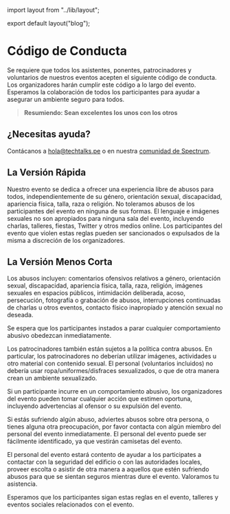 import layout from "../lib/layout";

export default layout("blog");

# Código de Conducta

Se requiere que todos los asistentes, ponentes, patrocinadores y voluntarios de nuestros eventos acepten el siguiente código de conducta. Los organizadores harán cumplir este código a lo largo del evento. Esperamos la colaboración de todos los participantes para ayudar a asegurar un ambiente seguro para todos.

> **Resumiendo: Sean excelentes los unos con los otros**

## ¿Necesitas ayuda?

Contácanos a [hola@techtalks.pe](mailto:hola@techtalks.pe?subject=Código%20de%20Conducta) o en nuestra [comunidad de Spectrum](https://spectrum.chat/tech-talks-pe/).

## La Versión Rápida

Nuestro evento se dedica a ofrecer una experiencia libre de abusos para todos, independientemente de su género, orientación sexual, discapacidad, apariencia física, talla, raza o religión. No toleramos abusos de los participantes del evento en ninguna de sus formas. El lenguaje e imágenes sexuales no son apropiados para ninguna sala del evento, incluyendo charlas, talleres, fiestas, Twitter y otros medios online. Los participantes del evento que violen estas reglas pueden ser sancionados o expulsados de la misma a discreción de los organizadores.

## La Versión Menos Corta

Los abusos incluyen: comentarios ofensivos relativos a género, orientación sexual, discapacidad, apariencia física, talla, raza, religión, imágenes sexuales en espacios públicos, intimidación deliberada, acoso, persecución, fotografía o grabación de abusos, interrupciones continuadas de charlas u otros eventos, contacto físico inapropiado y atención sexual no deseada.

Se espera que los participantes instados a parar cualquier comportamiento abusivo obedezcan inmediatamente.

Los patrocinadores también están sujetos a la política contra abusos. En particular, los patrocinadores no deberían utilizar imágenes, actividades u otro material con contenido sexual. El personal (voluntarios incluidos) no debería usar ropa/uniformes/disfraces sexualizados, o que de otra manera crean un ambiente sexualizado.

Si un participante incurre en un comportamiento abusivo, los organizadores del evento pueden tomar cualquier acción que estimen oportuna, incluyendo advertencias al ofensor o su expulsión del evento.

Si estás sufriendo algún abuso, adviertes abusos sobre otra persona, o tienes alguna otra preocupación, por favor contacta con algún miembro del personal del evento inmediatamente. El personal del evento puede ser fácilmente identificado, ya que vestirán camisetas del evento.

El personal del evento estará contento de ayudar a los participates a contactar con la seguridad del edificio o con las autoridades locales, proveer escolta o asistir de otra manera a aquellos que estén sufriendo abusos para que se sientan seguros mientras dure el evento. Valoramos tu asistencia.

Esperamos que los participantes sigan estas reglas en el evento, talleres y eventos sociales relacionados con el evento.

